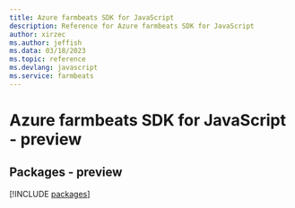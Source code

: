```yaml
---
title: Azure farmbeats SDK for JavaScript
description: Reference for Azure farmbeats SDK for JavaScript
author: xirzec
ms.author: jeffish
ms.data: 03/18/2023
ms.topic: reference
ms.devlang: javascript
ms.service: farmbeats
---
```

# Azure farmbeats SDK for JavaScript - preview
## Packages - preview
[!INCLUDE [packages](farmbeats-index.md)]